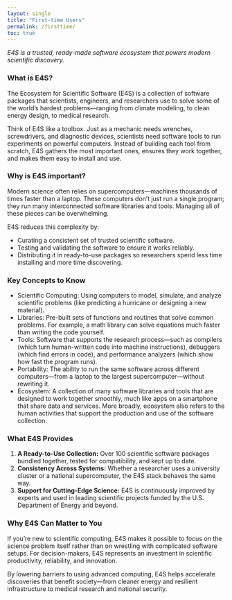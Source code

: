 ```yaml
---
layout: single
title: "First-time Users"
permalink: /firsttime/
toc: true
---
```


_E4S is a trusted, ready-made software ecosystem that powers modern scientific discovery._

### What is E4S?

The Ecosystem for Scientific Software (E4S) is a collection of software packages that scientists, engineers, and researchers use to solve some of the world’s hardest problems—ranging from climate modeling, to clean energy design, to medical research.

Think of E4S like a toolbox. Just as a mechanic needs wrenches, screwdrivers, and diagnostic devices, scientists need software tools to run experiments on powerful computers. Instead of building each tool from scratch, E4S gathers the most important ones, ensures they work together, and makes them easy to install and use.


### Why is E4S important?

Modern science often relies on supercomputers—machines thousands of times faster than a laptop. These computers don’t just run a single program; they run many interconnected software libraries and tools. Managing all of these pieces can be overwhelming.

E4S reduces this complexity by:
- Curating a consistent set of trusted scientific software.
- Testing and validating the software to ensure it works reliably.
- Distributing it in ready-to-use packages so researchers spend less time installing and more time discovering.


### Key Concepts to Know
- Scientific Computing: Using computers to model, simulate, and analyze scientific problems (like predicting a hurricane or designing a new material).
- Libraries: Pre-built sets of functions and routines that solve common problems. For example, a math library can solve equations much faster than writing the code yourself.
- Tools: Software that supports the research process—such as compilers (which turn human-written code into machine instructions), debuggers (which find errors in code), and performance analyzers (which show how fast the program runs).
- Portability: The ability to run the same software across different computers—from a laptop to the largest supercomputer—without rewriting it.
- Ecosystem: A collection of many software libraries and tools that are designed to work together smoothly, much like apps on a smartphone that share data and services. More broadly, ecosystem also refers to the human activities that support the production and use of the software collection.

### What E4S Provides
1.	**A Ready-to-Use Collection:**
Over 100 scientific software packages bundled together, tested for compatibility, and kept up to date.
1.	**Consistency Across Systems:**
Whether a researcher uses a university cluster or a national supercomputer, the E4S stack behaves the same way.
1.	**Support for Cutting-Edge Science:**
E4S is continuously improved by experts and used in leading scientific projects funded by the U.S. Department of Energy and beyond.


### Why E4S Can Matter to You

If you’re new to scientific computing, E4S makes it possible to focus on the science problem itself rather than on wrestling with complicated software setups. For decision-makers, E4S represents an investment in scientific productivity, reliability, and innovation.

By lowering barriers to using advanced computing, E4S helps accelerate discoveries that benefit society—from cleaner energy and resilient infrastructure to medical research and national security.

